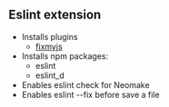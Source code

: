 ## Eslint extension

* Installs plugins
    - [fixmyjs](https://github.com/ruanyl/vim-fixmyjs)
* Installs npm packages:
    - eslint
    - eslint_d
* Enables eslint check for Neomake
* Enables eslint --fix before save a file
